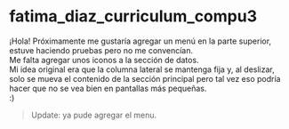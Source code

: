 # fatima_diaz_curriculum_compu3
¡Hola! Próximamente me gustaría agregar un menú en la parte superior, estuve haciendo pruebas pero no me convencían.
<br/>
Me falta agregar unos iconos a la sección de datos.
<br/>
Mi idea original era que la columna lateral se mantenga fija y, al deslizar, solo se mueva el contenido de la sección principal pero tal vez eso podría hacer que no se vea bien en pantallas más pequeñas.
<br/>
:)
<br/>
> Update: ya pude agregar el menu.
